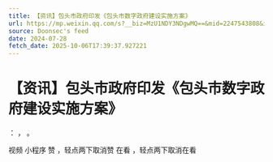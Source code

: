 ```yaml
---
title: 【资讯】包头市政府印发《包头市数字政府建设实施方案》
url: https://mp.weixin.qq.com/s?__biz=MzU1NDY3NDgwMQ==&mid=2247543808&idx=3&sn=69b661d625931a071ef1bbbb4a01846f
source: Doonsec's feed
date: 2024-07-28
fetch_date: 2025-10-06T17:39:37.927221
---
```


# 【资讯】包头市政府印发《包头市数字政府建设实施方案》

：
，
。

视频
小程序
赞
，轻点两下取消赞
在看
，轻点两下取消在看